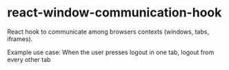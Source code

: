# react-window-communication-hook

React hook to communicate among browsers contexts (windows, tabs, iframes).

Example use case: When the user presses logout in one tab, logout from every other tab

